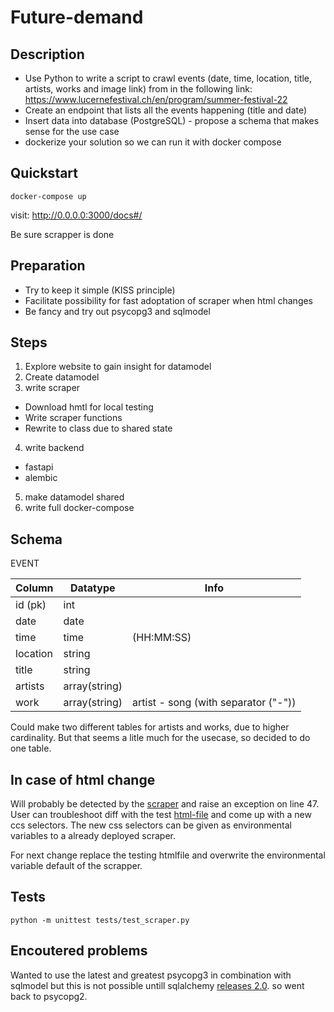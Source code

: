 # Future-demand

## Description
* Use Python to write a script to crawl events (date, time, location, title, artists, works and image link) from in the following link: https://www.lucernefestival.ch/en/program/summer-festival-22
* Create an endpoint that lists all the events happening (title and date)
* Insert data into database (PostgreSQL) - propose a schema that makes sense for the use case
* dockerize your solution so we can run it with docker compose

## Quickstart

```
docker-compose up
```

visit: http://0.0.0.0:3000/docs#/

Be sure scrapper is done 

## Preparation

- Try to keep it simple (KISS principle)
- Facilitate possibility for fast adoptation of scraper when html changes
- Be fancy and try out psycopg3 and sqlmodel

## Steps

1. Explore website to gain insight for datamodel
2. Create datamodel
3. write scraper
- Download hmtl for local testing
- Write scraper functions
- Rewrite to class due to shared state
4. write backend
- fastapi
- alembic
5. make datamodel shared
6. write full docker-compose

## Schema

EVENT

| Column           | Datatype      | Info
|------------------|---------------|------------------
| id (pk)          | int           |
| date             | date          |
| time             | time          | (HH:MM:SS)
| location         | string        | 
| title            | string        |
| artists          | array(string) |
| work             | array(string) | artist - song (with separator ("-"))

Could make two different tables for artists and works, due to higher cardinality. But that seems a litle much for the usecase, so decided to do one table.

## In case of html change

Will probably be detected by the [scraper](./src/scraper.py) and raise an exception on line 47. User can troubleshoot diff with the test [html-file](./tests/data/main.html) and come up with a new ccs selectors. The new css selectors can be given as environmental variables to a already deployed scraper.

For next change replace the testing htmlfile and overwrite the environmental variable default of the scrapper.

## Tests

```
python -m unittest tests/test_scraper.py
```

## Encoutered problems

Wanted to use the latest and greatest psycopg3 in combination with sqlmodel but this is not possible untill sqlalchemy [releases 2.0](https://github.com/sqlalchemy/sqlalchemy/issues/6842). so went back to psycopg2.